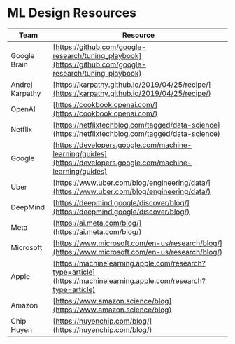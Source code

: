 # ML Design Resources

| Team            | Resource                                                                                                           |
| --------------- | ------------------------------------------------------------------------------------------------------------------ |
| Google Brain    | [https://github.com/google-research/tuning_playbook](https://github.com/google-research/tuning_playbook)           |
| Andrej Karpathy | [https://karpathy.github.io/2019/04/25/recipe/](https://karpathy.github.io/2019/04/25/recipe/)                     |
| OpenAI          | [https://cookbook.openai.com/](https://cookbook.openai.com/)                                                       |
| Netflix         | [https://netflixtechblog.com/tagged/data-science](https://netflixtechblog.com/tagged/data-science)                 |
| Google          | [https://developers.google.com/machine-learning/guides](https://developers.google.com/machine-learning/guides)     |
| Uber            | [https://www.uber.com/blog/engineering/data/](https://www.uber.com/blog/engineering/data/)                         |
| DeepMind        | [https://deepmind.google/discover/blog/](https://deepmind.google/discover/blog/)                                   |
| Meta            | [https://ai.meta.com/blog/](https://ai.meta.com/blog/)                                                             |
| Microsoft       | [https://www.microsoft.com/en-us/research/blog/](https://www.microsoft.com/en-us/research/blog/)                   |
| Apple           | [https://machinelearning.apple.com/research?type=article](https://machinelearning.apple.com/research?type=article) |
| Amazon          | [https://www.amazon.science/blog](https://www.amazon.science/blog)                                                 |
| Chip Huyen      | [https://huyenchip.com/blog/](https://huyenchip.com/blog/)                                                         |